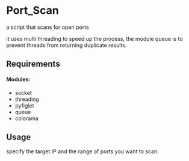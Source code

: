 # Port_Scan
a script that scans for open ports

it uses multi threading to speed up the process, the module queue is to prevent threads
from returning duplicate results.

## Requirements
#### Modules:
* socket
* threading
* pyfiglet
* queue
* colorama

## Usage
specify the target IP and the range of ports you want to scan.
